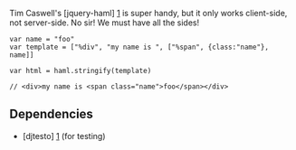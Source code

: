 Tim Caswell's [jquery-haml] [1] is super handy, but it only works client-side, not server-side.  No sir!  We must have all the sides!

  [1]: https://github.com/creationix/jquery-haml

    var name = "foo"
    var template = ["%div", "my name is ", ["%span", {class:"name"}, name]]

    var html = haml.stringify(template)

    // <div>my name is <span class="name">foo</span></div>

Dependencies
------------
* [djtesto] [1] (for testing)

  [1]: https://github.com/pguillory/node-djtesto
